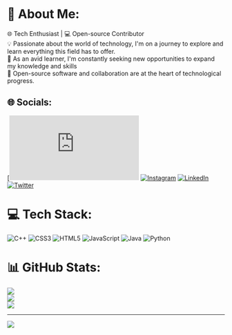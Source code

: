 # 💫 About Me:
🌐 Tech Enthusiast | 💻 Open-source Contributor<br>💡 Passionate about the world of technology, I'm on a journey to explore and learn everything this field has to offer.<br>🌱 As an avid learner, I'm constantly seeking new opportunities to expand my knowledge and skills<br>🌟 Open-source software and collaboration are at the heart of technological progress. <br>


## 🌐 Socials:
[![Facebook](https://www.facebook.com/campaign/landing.php?campaign_id=14884913640&extra_1=s%7Cc%7C550525804944%7Cb%7Cfacebook%20%27%7C&placement=&creative=550525804944&keyword=facebook%20%27&partner_id=googlesem&extra_2=campaignid%3D14884913640%26adgroupid%3D128696220912%26matchtype%3Db%26network%3Dg%26source%3Dnotmobile%26search_or_content%3Ds%26device%3Dc%26devicemodel%3D%26adposition%3D%26target%3D%26targetid%3Dkwd-327195741349%26loc_physical_ms%3D1007768%26loc_interest_ms%3D%26feeditemid%3D%26param1%3D%26param2%3D&gclid=Cj0KCQjwy9-kBhCHARIsAHpBjHj9mv00aPT1jPYO8Z27R7wlNlqgqp623IW9meSMYUWdcVnZ3Vx17LYaAnhMEALw_wcB) [![Instagram](https://img.shields.io/badge/Instagram-%23E4405F.svg?logo=Instagram&logoColor=white)](https://instagram.com/https://www.instagram.com/rahulpatil5234/) [![LinkedIn](https://img.shields.io/badge/LinkedIn-%230077B5.svg?logo=linkedin&logoColor=white)](https://linkedin.com/in/https://www.linkedin.com/in/rahul-patil-312192253/) [![Twitter](https://img.shields.io/badge/Twitter-%231DA1F2.svg?logo=Twitter&logoColor=white)](https://twitter.com/rahulpatil5234) 

# 💻 Tech Stack:
![C++](https://img.shields.io/badge/c++-%2300599C.svg?style=for-the-badge&logo=c%2B%2B&logoColor=white) ![CSS3](https://img.shields.io/badge/css3-%231572B6.svg?style=for-the-badge&logo=css3&logoColor=white) ![HTML5](https://img.shields.io/badge/html5-%23E34F26.svg?style=for-the-badge&logo=html5&logoColor=white) ![JavaScript](https://img.shields.io/badge/javascript-%23323330.svg?style=for-the-badge&logo=javascript&logoColor=%23F7DF1E) ![Java](https://img.shields.io/badge/java-%23ED8B00.svg?style=for-the-badge&logo=java&logoColor=white) ![Python](https://img.shields.io/badge/python-3670A0?style=for-the-badge&logo=python&logoColor=ffdd54)
# 📊 GitHub Stats:
![](https://github-readme-stats.vercel.app/api?username=rahulpatil5234&theme=highcontrast&hide_border=false&include_all_commits=false&count_private=false)<br/>
![](https://github-readme-streak-stats.herokuapp.com/?user=rahulpatil5234&theme=highcontrast&hide_border=false)<br/>
![](https://github-readme-stats.vercel.app/api/top-langs/?username=rahulpatil5234&theme=highcontrast&hide_border=false&include_all_commits=false&count_private=false&layout=compact)

---
[![](https://visitcount.itsvg.in/api?id=rahulpatil5234&icon=0&color=0)](https://visitcount.itsvg.in)

<!-- Proudly created with GPRM ( https://gprm.itsvg.in ) -->
